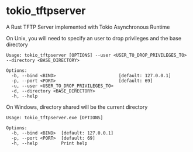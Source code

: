 # tokio_tftpserver
A Rust TFTP Server implemented with Tokio Asynchronous Runtime

On Unix, you will need to specify an user to drop privileges and the base directory

```
Usage: tokio_tftpserver [OPTIONS] --user <USER_TO_DROP_PRIVILEGES_TO> --directory <BASE_DIRECTORY>

Options:
  -b, --bind <BIND>                        [default: 127.0.0.1]
  -p, --port <PORT>                        [default: 69]
  -u, --user <USER_TO_DROP_PRIVILEGES_TO>
  -d, --directory <BASE_DIRECTORY>
  -h, --help
```

On Windows, directory shared will be the current directory
```
Usage: tokio_tftpserver.exe [OPTIONS]

Options:
  -b, --bind <BIND>  [default: 127.0.0.1]
  -p, --port <PORT>  [default: 69]
  -h, --help         Print help
```
